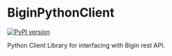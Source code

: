  # BiginPythonClient

[![PyPI version](https://badge.fury.io/py/EllucianEthosPythonClient.svg)](https://badge.fury.io/py/EllucianEthosPythonClient)

Python Client Library for interfacing with Bigin rest API.
